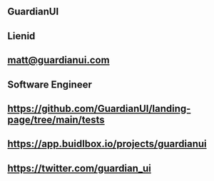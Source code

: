 ## GuardianUI

## Lienid

## matt@guardianui.com

## Software Engineer

## https://github.com/GuardianUI/landing-page/tree/main/tests

## https://app.buidlbox.io/projects/guardianui

## https://twitter.com/guardian_ui
